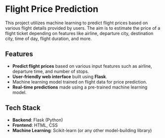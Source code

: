 # Flight Price Prediction

This project utilizes machine learning to predict flight prices based on various flight details provided by users. The aim is to estimate the price of a flight ticket depending on features like airline, departure city, destination city, time of day, flight duration, and more.

## Features

- **Predict flight prices** based on various input features such as airline, departure time, and number of stops.
- **User-friendly web interface** built using **Flask**.
- Machine learning model trained on flight data for price prediction.
- **Real-time predictions** made using a pre-trained machine learning model.
  
## Tech Stack

- **Backend**: Flask (Python)
- **Frontend**: HTML, CSS
- **Machine Learning**: Scikit-learn (or any other model-building library)

